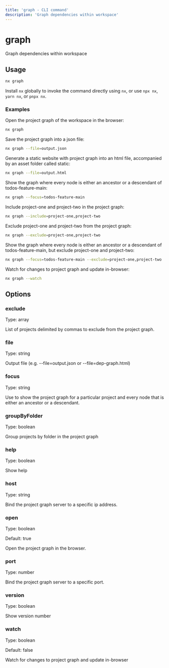 ```yaml
---
title: 'graph - CLI command'
description: 'Graph dependencies within workspace'
---
```


# graph

Graph dependencies within workspace

## Usage

```bash
nx graph
```

Install `nx` globally to invoke the command directly using `nx`, or use `npx nx`, `yarn nx`, or `pnpx nx`.

### Examples

Open the project graph of the workspace in the browser:

```bash
nx graph
```

Save the project graph into a json file:

```bash
nx graph --file=output.json
```

Generate a static website with project graph into an html file, accompanied by an asset folder called static:

```bash
nx graph --file=output.html
```

Show the graph where every node is either an ancestor or a descendant of todos-feature-main:

```bash
nx graph --focus=todos-feature-main
```

Include project-one and project-two in the project graph:

```bash
nx graph --include=project-one,project-two
```

Exclude project-one and project-two from the project graph:

```bash
nx graph --exclude=project-one,project-two
```

Show the graph where every node is either an ancestor or a descendant of todos-feature-main, but exclude project-one and project-two:

```bash
nx graph --focus=todos-feature-main --exclude=project-one,project-two
```

Watch for changes to project graph and update in-browser:

```bash
nx graph --watch
```

## Options

### exclude

Type: array

List of projects delimited by commas to exclude from the project graph.

### file

Type: string

Output file (e.g. --file=output.json or --file=dep-graph.html)

### focus

Type: string

Use to show the project graph for a particular project and every node that is either an ancestor or a descendant.

### groupByFolder

Type: boolean

Group projects by folder in the project graph

### help

Type: boolean

Show help

### host

Type: string

Bind the project graph server to a specific ip address.

### open

Type: boolean

Default: true

Open the project graph in the browser.

### port

Type: number

Bind the project graph server to a specific port.

### version

Type: boolean

Show version number

### watch

Type: boolean

Default: false

Watch for changes to project graph and update in-browser
